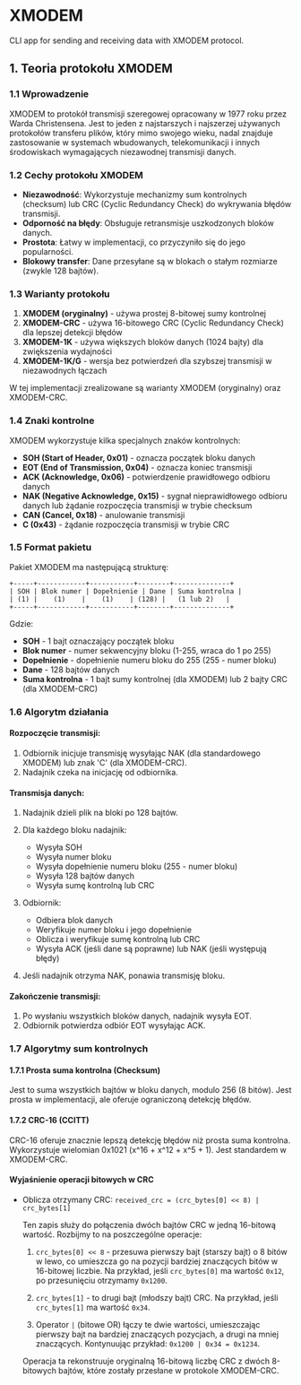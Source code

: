 # XMODEM
CLI app for sending and receiving data with XMODEM protocol.

## 1. Teoria protokołu XMODEM

### 1.1 Wprowadzenie

XMODEM to protokół transmisji szeregowej opracowany w 1977 roku przez Warda Christensena. Jest to jeden z najstarszych i najszerzej używanych protokołów transferu plików, który mimo swojego wieku, nadal znajduje zastosowanie w systemach wbudowanych, telekomunikacji i innych środowiskach wymagających niezawodnej transmisji danych.

### 1.2 Cechy protokołu XMODEM

- **Niezawodność**: Wykorzystuje mechanizmy sum kontrolnych (checksum) lub CRC (Cyclic Redundancy Check) do wykrywania błędów transmisji.
- **Odporność na błędy**: Obsługuje retransmisje uszkodzonych bloków danych.
- **Prostota**: Łatwy w implementacji, co przyczyniło się do jego popularności.
- **Blokowy transfer**: Dane przesyłane są w blokach o stałym rozmiarze (zwykle 128 bajtów).

### 1.3 Warianty protokołu

1. **XMODEM (oryginalny)** - używa prostej 8-bitowej sumy kontrolnej
2. **XMODEM-CRC** - używa 16-bitowego CRC (Cyclic Redundancy Check) dla lepszej detekcji błędów
3. **XMODEM-1K** - używa większych bloków danych (1024 bajty) dla zwiększenia wydajności
4. **XMODEM-1K/G** - wersja bez potwierdzeń dla szybszej transmisji w niezawodnych łączach

W tej implementacji zrealizowane są warianty XMODEM (oryginalny) oraz XMODEM-CRC.

### 1.4 Znaki kontrolne

XMODEM wykorzystuje kilka specjalnych znaków kontrolnych:

- **SOH (Start of Header, 0x01)** - oznacza początek bloku danych
- **EOT (End of Transmission, 0x04)** - oznacza koniec transmisji
- **ACK (Acknowledge, 0x06)** - potwierdzenie prawidłowego odbioru danych
- **NAK (Negative Acknowledge, 0x15)** - sygnał nieprawidłowego odbioru danych lub żądanie rozpoczęcia transmisji w trybie checksum
- **CAN (Cancel, 0x18)** - anulowanie transmisji
- **C (0x43)** - żądanie rozpoczęcia transmisji w trybie CRC

### 1.5 Format pakietu

Pakiet XMODEM ma następującą strukturę:

```
+-----+------------+-----------+--------+--------------+
| SOH | Blok numer | Dopełnienie | Dane | Suma kontrolna |
| (1) |    (1)    |    (1)    | (128) |   (1 lub 2)   |
+-----+------------+-----------+--------+--------------+
```

Gdzie:
- **SOH** - 1 bajt oznaczający początek bloku
- **Blok numer** - numer sekwencyjny bloku (1-255, wraca do 1 po 255)
- **Dopełnienie** - dopełnienie numeru bloku do 255 (255 - numer bloku)
- **Dane** - 128 bajtów danych
- **Suma kontrolna** - 1 bajt sumy kontrolnej (dla XMODEM) lub 2 bajty CRC (dla XMODEM-CRC)

### 1.6 Algorytm działania

#### Rozpoczęcie transmisji:
1. Odbiornik inicjuje transmisję wysyłając NAK (dla standardowego XMODEM) lub znak 'C' (dla XMODEM-CRC).
2. Nadajnik czeka na inicjację od odbiornika.

#### Transmisja danych:
1. Nadajnik dzieli plik na bloki po 128 bajtów.
2. Dla każdego bloku nadajnik:
   - Wysyła SOH
   - Wysyła numer bloku
   - Wysyła dopełnienie numeru bloku (255 - numer bloku)
   - Wysyła 128 bajtów danych
   - Wysyła sumę kontrolną lub CRC

3. Odbiornik:
   - Odbiera blok danych
   - Weryfikuje numer bloku i jego dopełnienie
   - Oblicza i weryfikuje sumę kontrolną lub CRC
   - Wysyła ACK (jeśli dane są poprawne) lub NAK (jeśli występują błędy)

4. Jeśli nadajnik otrzyma NAK, ponawia transmisję bloku.

#### Zakończenie transmisji:
1. Po wysłaniu wszystkich bloków danych, nadajnik wysyła EOT.
2. Odbiornik potwierdza odbiór EOT wysyłając ACK.

### 1.7 Algorytmy sum kontrolnych

#### 1.7.1 Prosta suma kontrolna (Checksum)
Jest to suma wszystkich bajtów w bloku danych, modulo 256 (8 bitów). Jest prosta w implementacji, ale oferuje ograniczoną detekcję błędów.

#### 1.7.2 CRC-16 (CCITT)
CRC-16 oferuje znacznie lepszą detekcję błędów niż prosta suma kontrolna. Wykorzystuje wielomian 0x1021 (x^16 + x^12 + x^5 + 1). Jest standardem w XMODEM-CRC.

#### Wyjaśnienie operacji bitowych w CRC

- Oblicza otrzymany CRC: `received_crc = (crc_bytes[0] << 8) | crc_bytes[1]`
  
  Ten zapis służy do połączenia dwóch bajtów CRC w jedną 16-bitową wartość. Rozbijmy to na poszczególne operacje:
  
  1. `crc_bytes[0] << 8` - przesuwa pierwszy bajt (starszy bajt) o 8 bitów w lewo, 
     co umieszcza go na pozycji bardziej znaczących bitów w 16-bitowej liczbie.
     Na przykład, jeśli `crc_bytes[0]` ma wartość `0x12`, po przesunięciu otrzymamy `0x1200`.
  
  2. `crc_bytes[1]` - to drugi bajt (młodszy bajt) CRC.
     Na przykład, jeśli `crc_bytes[1]` ma wartość `0x34`.
  
  3. Operator `|` (bitowe OR) łączy te dwie wartości, umieszczając pierwszy bajt 
     na bardziej znaczących pozycjach, a drugi na mniej znaczących.
     Kontynuując przykład: `0x1200 | 0x34 = 0x1234`.
  
  Operacja ta rekonstruuje oryginalną 16-bitową liczbę CRC z dwóch 8-bitowych bajtów,
  które zostały przesłane w protokole XMODEM-CRC.
